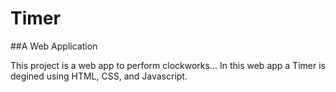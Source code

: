 # Timer

##A Web Application

This project is a web app to perform clockworks...
In this web app a Timer is degined using HTML, CSS, and Javascript.


